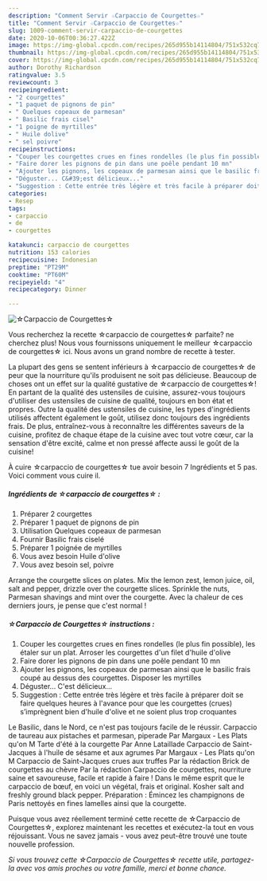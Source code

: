 ```yaml
---
description: "Comment Servir ☆Carpaccio de Courgettes☆"
title: "Comment Servir ☆Carpaccio de Courgettes☆"
slug: 1009-comment-servir-carpaccio-de-courgettes
date: 2020-10-06T00:36:27.422Z
image: https://img-global.cpcdn.com/recipes/265d955b14114804/751x532cq70/☆carpaccio-de-courgettes☆-photo-principale-de-la-recette.jpg
thumbnail: https://img-global.cpcdn.com/recipes/265d955b14114804/751x532cq70/☆carpaccio-de-courgettes☆-photo-principale-de-la-recette.jpg
cover: https://img-global.cpcdn.com/recipes/265d955b14114804/751x532cq70/☆carpaccio-de-courgettes☆-photo-principale-de-la-recette.jpg
author: Dorothy Richardson
ratingvalue: 3.5
reviewcount: 3
recipeingredient:
- "2 courgettes"
- "1 paquet de pignons de pin"
- " Quelques copeaux de parmesan"
- " Basilic frais cisel"
- "1 poigne de myrtilles"
- " Huile dolive"
- " sel poivre"
recipeinstructions:
- "Couper les courgettes crues en fines rondelles (le plus fin possible), les étaler sur un plat. Arroser les courgettes d&#39;un filet d&#39;huile d&#39;olive"
- "Faire dorer les pignons de pin dans une poêle pendant 10 mn"
- "Ajouter les pignons, les copeaux de parmesan ainsi que le basilic frais coupé au dessus des courgettes. Disposer les myrtilles"
- "Déguster... C&#39;est délicieux..."
- "Suggestion : Cette entrée très légère et très facile à préparer doit se faire quelques heures à l&#39;avance pour que les courgettes (crues) s’imprègnent bien d&#39;huile d&#39;olive et ne soient plus trop croquantes"
categories:
- Resep
tags:
- carpaccio
- de
- courgettes

katakunci: carpaccio de courgettes 
nutrition: 153 calories
recipecuisine: Indonesian
preptime: "PT29M"
cooktime: "PT60M"
recipeyield: "4"
recipecategory: Dinner

---
```



![☆Carpaccio de Courgettes☆](https://img-global.cpcdn.com/recipes/265d955b14114804/751x532cq70/☆carpaccio-de-courgettes☆-photo-principale-de-la-recette.jpg)

Vous recherchez la recette ☆carpaccio de courgettes☆ parfaite? ne cherchez plus! Nous vous fournissons uniquement le meilleur ☆carpaccio de courgettes☆ ici. Nous avons un grand nombre de recette à tester.

La plupart des gens se sentent inférieurs à ☆carpaccio de courgettes☆ de peur que la nourriture qu'ils produisent ne soit pas délicieuse. Beaucoup de choses ont un effet sur la qualité gustative de ☆carpaccio de courgettes☆! En partant de la qualité des ustensiles de cuisine, assurez-vous toujours d'utiliser des ustensiles de cuisine de qualité, toujours en bon état et propres. Outre la qualité des ustensiles de cuisine, les types d'ingrédients utilisés affectent également le goût, utilisez donc toujours des ingrédients frais. De plus, entraînez-vous à reconnaître les différentes saveurs de la cuisine, profitez de chaque étape de la cuisine avec tout votre cœur, car la sensation d'être excité, calme et non pressé affecte aussi le goût de la cuisine!

<!--inarticleads1-->

À cuire ☆carpaccio de courgettes☆ tue avoir besoin 7 Ingrédients et 5 pas. Voici comment vous cuire il.

##### Ingrédients de ☆carpaccio de courgettes☆ :

1. Préparer 2 courgettes
1. Préparer 1 paquet de pignons de pin
1. Utilisation  Quelques copeaux de parmesan
1. Fournir  Basilic frais ciselé
1. Préparer 1 poignée de myrtilles
1. Vous avez besoin  Huile d&#39;olive
1. Vous avez besoin  sel, poivre


Arrange the courgette slices on plates. Mix the lemon zest, lemon juice, oil, salt and pepper, drizzle over the courgette slices. Sprinkle the nuts, Parmesan shavings and mint over the courgette. Avec la chaleur de ces derniers jours, je pense que c&#39;est normal ! 

<!--inarticleads2-->

##### ☆Carpaccio de Courgettes☆ instructions :

1. Couper les courgettes crues en fines rondelles (le plus fin possible), les étaler sur un plat. Arroser les courgettes d&#39;un filet d&#39;huile d&#39;olive
1. Faire dorer les pignons de pin dans une poêle pendant 10 mn
1. Ajouter les pignons, les copeaux de parmesan ainsi que le basilic frais coupé au dessus des courgettes. Disposer les myrtilles
1. Déguster... C&#39;est délicieux...
1. Suggestion : Cette entrée très légère et très facile à préparer doit se faire quelques heures à l&#39;avance pour que les courgettes (crues) s’imprègnent bien d&#39;huile d&#39;olive et ne soient plus trop croquantes


Le Basilic, dans le Nord, ce n&#39;est pas toujours facile de le réussir. Carpaccio de taureau aux pistaches et parmesan, piperade Par Margaux - Les Plats qu&#39;on M Tarte d&#39;été à la courgette Par Anne Lataillade Carpaccio de Saint-Jacques à l&#39;huile de sésame et aux agrumes Par Margaux - Les Plats qu&#39;on M Carpaccio de Saint-Jacques crues aux truffes Par la rédaction Brick de courgettes au chèvre Par la rédaction Carpaccio de courgettes, nourriture saine et savoureuse, facile et rapide à faire ! Dans le même esprit que le carpaccio de bœuf, en voici un végétal, frais et original. Kosher salt and freshly ground black pepper. Préparation : Émincez les champignons de Paris nettoyés en fines lamelles ainsi que la courgette. 

<!--inarticleads1-->

<p>
Puisque vous avez réellement terminé cette recette de ☆Carpaccio de Courgettes☆, explorez maintenant les recettes et exécutez-la tout en vous réjouissant. Vous ne savez jamais - vous avez peut-être trouvé une toute nouvelle profession.
</p>

<p>
<i>Si vous trouvez cette ☆Carpaccio de Courgettes☆ recette utile, partagez-la avec vos amis proches ou votre famille, merci et bonne chance.</i>
</p>
